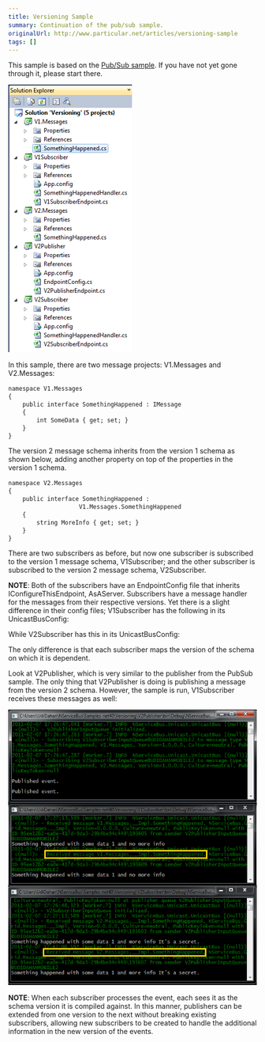 ```yaml
---
title: Versioning Sample
summary: Continuation of the pub/sub sample.
originalUrl: http://www.particular.net/articles/versioning-sample
tags: []
---
```


This sample is based on the [Pub/Sub sample](how-pub-sub-works.md). If you have not yet gone through it, please start there.

![Versioning sample](Versioning.png "Versioning sample")

In this sample, there are two message projects: V1.Messages and V2.Messages:

    namespace V1.Messages
    {
        public interface SomethingHappened : IMessage
        {
            int SomeData { get; set; }
        }
    }

The version 2 message schema inherits from the version 1 schema as shown below, adding another property on top of the properties in the version 1 schema.

    namespace V2.Messages
    {
        public interface SomethingHappened : 
                        V1.Messages.SomethingHappened
        {
            string MoreInfo { get; set; }
        }
    }

There are two subscribers as before, but now one subscriber is subscribed to the version 1 message schema, V1Subscriber; and the other subscriber is subscribed to the version 2 message schema, V2Subscriber.

**NOTE**: Both of the subscribers have an EndpointConfig file that inherits IConfigureThisEndpoint, AsAServer. Subscribers have a message handler for the messages from their respective versions. Yet there is a slight difference in their config files; V1Subscriber has the following in its UnicastBusConfig:






While V2Subscriber has this in its UnicastBusConfig:






The only difference is that each subscriber maps the version of the schema on which it is dependent.

Look at V2Publisher, which is very similar to the publisher from the PubSub sample. The only thing that V2Publisher is doing is publishing a message from the version 2 schema. However, the sample is run, V1Subscriber receives these messages as well:

![Versioning sample running](Versioning_running.png "Versioning sample running")

**NOTE**: When each subscriber processes the event, each sees it as the schema version it is compiled against. In this manner, publishers can be extended from one version to the next without breaking existing subscribers, allowing new subscribers to be created to handle the additional information in the new version of the events.

